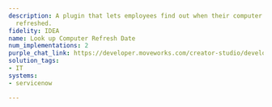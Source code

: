 ```yaml
---
description: A plugin that lets employees find out when their computer needs to be
  refreshed.
fidelity: IDEA
name: Look up Computer Refresh Date
num_implementations: 2
purple_chat_link: https://developer.moveworks.com/creator-studio/developer-tools/purple-chat-builder/?workspace=%7B%22title%22%3A%22My+Workspace%22%2C%22botSettings%22%3A%7B%22name%22%3A%22%22%2C%22imageUrl%22%3A%22%22%7D%2C%22mocks%22%3A%5B%7B%22id%22%3A1281%2C%22title%22%3A%22New+Mock%22%2C%22transcript%22%3A%7B%22settings%22%3A%7B%22colorStyle%22%3A%22LIGHT%22%2C%22startTime%22%3A%2211%3A43+AM%22%2C%22defaultPerson%22%3A%22GWEN%22%2C%22editable%22%3Atrue%2C%22botName%22%3A%22%22%2C%22botImageUrl%22%3A%22%22%7D%2C%22messages%22%3A%5B%7B%22from%22%3A%22USER%22%2C%22text%22%3A%22When+does+my+computer+need+to+be+refreshed%3F%22%7D%2C%7B%22from%22%3A%22ANNOTATION%22%2C%22text%22%3A%22Searches+ServiceNow+for+computer+refresh+schedule+for+%27John+Doe%27%22%7D%2C%7B%22from%22%3A%22BOT%22%2C%22text%22%3A%22I+found+the+refresh+schedule+for+your+computer%3A%22%2C%22cards%22%3A%5B%7B%22title%22%3A%22Computer+Refresh+Details%22%2C%22text%22%3A%22%3Cp%3E%3Cb%3EName%3A%3C%2Fb%3E+John+Doe%3Cbr%3E%3Cb%3EComputer+Model%3A%3C%2Fb%3E+Mackbook+Pro%3Cbr%3E%3Cb%3ELast+Refresh+Date%3A%3C%2Fb%3E+January+15%2C+2022%3Cbr%3E%3Cb%3ENext+Scheduled+Refresh%3A%3C%2Fb%3E+January+15%2C+2025%3C%2Fp%3E%22%7D%5D%7D%5D%7D%7D%5D%7D
solution_tags:
- IT
systems:
- servicenow

---
```

